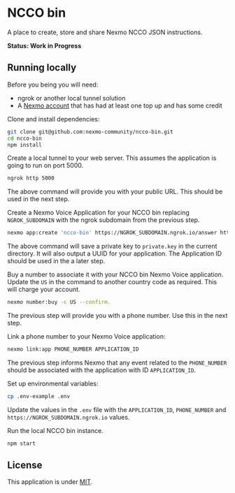 # NCCO bin

A place to create, store and share Nexmo NCCO JSON instructions.

**Status: Work in Progress**

## Running locally

Before you being you will need:

* ngrok or another local tunnel solution
* A [Nexmo account](https://dashboard.nexmo.com/signup) that has had at least one top up and has some credit

Clone and install dependencies:

```bash
git clone git@github.com:nexmo-community/ncco-bin.git
cd ncco-bin
npm install
```

Create a local tunnel to your web server. This assumes the application is going to run on port 5000.

```bash
ngrok http 5000
```

The above command will provide you with your public URL. This should be used in the next step.

Create a Nexmo Voice Application for your NCCO bin replacing `NGROK_SUBDOMAIN` with the ngrok subdomain from the previous step.

```bash
nexmo app:create 'ncco-bin' https://NGROK_SUBDOMAIN.ngrok.io/answer https://NGROK_SUBDOMAIN.ngrok.io/events --type=voice --keyfile=private.key
```

The above command will save a private key to `private.key` in the current directory. It will also output a UUID for your application. The Application ID should be used in the a later step.

Buy a number to associate it with your NCCO bin Nexmo Voice application. Update the `US` in the command to another country code as required. This will charge your account.

```bash
nexmo number:buy -c US --confirm.
```

The previous step will provide you with a phone number. Use this in the next step.

Link a phone number to your Nexmo Voice application:

```bash
nexmo link:app PHONE_NUMBER APPLICATION_ID
```

The previous step informs Nexmo that any event related to the `PHONE_NUMBER` should be associated with the application with ID `APPLICATION_ID`.

Set up environmental variables:

```bash
cp .env-example .env
```

Update the values in the `.env` file with the `APPLICATION_ID`, `PHONE_NUMBER` and `https://NGROK_SUBDOMAIN.ngrok.io` values.

Run the local NCCO bin instance.

```bash
npm start
```

## License

This application is under [MIT](LICENSE).
